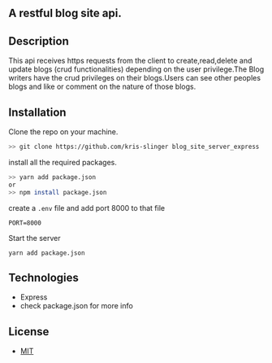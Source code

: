 

## A restful blog site api.

## Description

This api receives https requests from the client to create,read,delete and update blogs (crud functionalities) depending on the user privilege.The Blog writers have the crud privileges on their blogs.Users can see other peoples blogs and like or comment on the nature of those blogs. 

## Installation
Clone the repo on your machine.
```bash
>> git clone https://github.com/kris-slinger blog_site_server_express
```

install all the required packages.
```bash
>> yarn add package.json
or
>> npm install package.json 
```
create a `.env` file and add port 8000 to that file
```
PORT=8000
```

Start the server
```
yarn add package.json
```
## Technologies
- Express
- check package.json for more info
## License
- [MIT](https://choosealicense.com/licenses/mit/)
